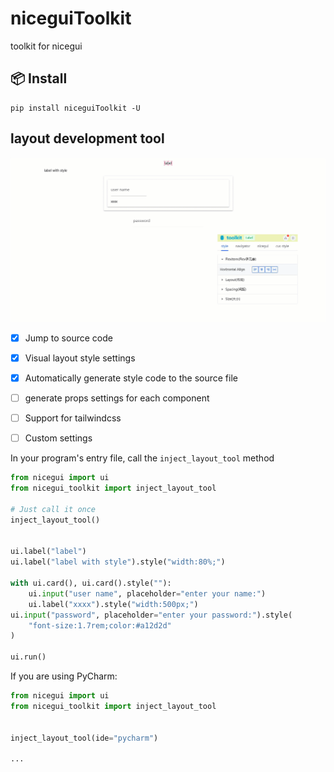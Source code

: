 # niceguiToolkit

toolkit for nicegui

## 📦 Install

```
pip install niceguiToolkit -U
```

## layout development tool

![layout development tool](./asset/layout_dev_tool.gif)

- [x] Jump to source code
- [x] Visual layout style settings
- [x] Automatically generate style code to the source file
- [ ] generate props settings for each component
- [ ] Support for tailwindcss
- [ ] Custom settings


In your program's entry file, call the `inject_layout_tool` method
```python
from nicegui import ui
from nicegui_toolkit import inject_layout_tool

# Just call it once
inject_layout_tool()


ui.label("label")
ui.label("label with style").style("width:80%;")

with ui.card(), ui.card().style(""):
    ui.input("user name", placeholder="enter your name:")
    ui.label("xxxx").style("width:500px;")
ui.input("password", placeholder="enter your password:").style(
    "font-size:1.7rem;color:#a12d2d"
)

ui.run()

```

If you are using PyCharm:
```python
from nicegui import ui
from nicegui_toolkit import inject_layout_tool


inject_layout_tool(ide="pycharm")

...

```

